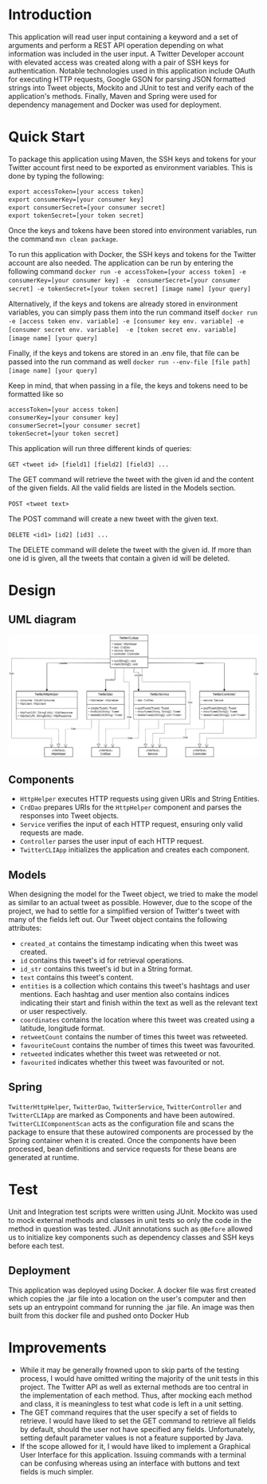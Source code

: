 # Introduction
This application will read user input containing a keyword and a set of arguments and perform a REST API operation
depending on what information was included in the user input. A Twitter Developer account with elevated access was 
created along with a pair of SSH keys for authentication. Notable technologies used in this application include OAuth
for executing HTTP requests, Google GSON for parsing JSON formatted strings into Tweet objects, Mockito and JUnit to 
test and verify each of the application's methods. Finally, Maven and Spring were used for dependency management and 
Docker was used for deployment.

# Quick Start

To package this application using Maven, the SSH keys and tokens for your Twitter account first need to be exported as 
environment variables. This is done by typing the following:
```
export accessToken=[your access token]
export consumerKey=[your consumer key]
export consumerSecret=[your consumer secret]
export tokenSecret=[your token secret]
```
Once the keys and tokens have been stored into environment variables, run the command `mvn clean package`.

To run this application with Docker, the SSH keys and tokens for the Twitter account are also needed. 
The application can be run by entering the following command
`docker run -e accessToken=[your access token] -e consumerKey=[your consumer key] -e 
consumerSecret=[your consumer secret] -e tokenSecret=[your token secret] [image name] [your query]`

Alternatively, if the keys and tokens are already stored in environment variables, you can simply pass them into the
run command itself
`docker run -e [access token env. variable] -e [consumer key env. variable] -e [consumer secret env. variable] 
-e [token secret env. variable] [image name] [your query]`

Finally, if the keys and tokens are stored in an .env file, that file can be passed into the run command as well
`docker run --env-file [file path] [image name] [your query]`

Keep in mind, that when passing in a file, the keys and tokens need to be formatted like so
```
accessToken=[your access token]
consumerKey=[your consumer key]
consumerSecret=[your consumer secret]
tokenSecret=[your token secret]
```

This application will run three different kinds of queries:

`GET <tweet id> [field1] [field2] [field3] ...`

The GET command will retrieve the tweet with the given id and the content of the given fields. All the valid fields
are listed in the Models section.

`POST <tweet text>`

The POST command will create a new tweet with the given text.

`DELETE <id1> [id2] [id3] ...`

The DELETE command will delete the tweet with the given id. If more than one id is given, all the tweets that contain
a given id will be deleted.

# Design
## UML diagram
![UML Diagram](./assets/Twitter_CRUD_UML.png)
## Components
- `HttpHelper` executes HTTP requests using given URIs and String Entities.
- `CrdDao` prepares URIs for the `HttpHelper` component and parses the responses into Tweet objects.
- `Service` verifies the input of each HTTP request, ensuring only valid requests are made.
- `Controller` parses the user input of each HTTP request.
- `TwitterCLIApp` initializes the application and creates each component.

## Models
When designing the model for the Tweet object, we tried to make the model as similar to an actual tweet as possible.
However, due to the scope of the project, we had to settle for a simplified version of Twitter's tweet with many of
the fields left out. Our Tweet object contains the following attributes:

- `created_at` contains the timestamp indicating when this tweet was created.
- `id` contains this tweet's id for retrieval operations.
- `id_str` contains this tweet's id but in a String format.
- `text` contains this tweet's content.
- `entities` is a collection which contains this tweet's hashtags and user mentions. Each hashtag and user mention 
also contains indices indicating their start and finish within the text as well as the relevant text or user 
respectively.
- `coordinates` contains the location where this tweet was created using a latitude, longitude format.
- `retweetCount` contains the number of times this tweet was retweeted.
- `favouriteCount` contains the number of times this tweet was favourited.
- `retweeted` indicates whether this tweet was retweeted or not.
- `favourited` indicates whether this tweet was favourited or not.

## Spring
`TwitterHttpHelper`, `TwitterDao`, `TwitterService`, `TwitterController` and `TwitterCLIApp` are marked as Components 
and have been autowired. `TwitterCLIComponentScan` acts as the configuration file and scans the package to ensure that 
these autowired components are processed by the Spring container when it is created. Once the components have been 
processed, bean definitions and service requests for these beans are generated at runtime.

# Test
Unit and Integration test scripts were written using JUnit. Mockito was used to mock external methods and classes in
unit tests so only the code in the method in question was tested. JUnit annotations such as `@Before` allowed us to 
initialize key components such as dependency classes and SSH keys before each test. 

## Deployment
This application was deployed using Docker. A docker file was first created which copies the .jar file into a location
on the user's computer and then sets up an entrypoint command for running the .jar file. An image was then built from
this docker file and pushed onto Docker Hub

# Improvements
- While it may be generally frowned upon to skip parts of the testing process, I would have omitted writing the
majority of the unit tests in this project. The Twitter API as well as external methods are too central in the
implementation of each method. Thus, after mocking each method and class, it is meaningless to test what code is left
in a unit setting.
- The GET command requires that the user specify a set of fields to retrieve. I would have liked to set the GET command 
to retrieve all fields by default, should the user not have specified any fields. Unfortunately, setting default
parameter values is not a feature supported by Java.
- If the scope allowed for it, I would have liked to implement a Graphical User Interface for this application. 
Issuing commands with a terminal can be confusing whereas using an interface with buttons and text fields is much
simpler.
